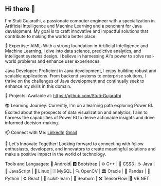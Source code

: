 ## Hi there 👋

I'm Stuti Gujarathi, a passionate computer engineer with a specialization in Artificial Intelligence and Machine Learning and a penchant for Java development. My goal is to craft innovative and impactful solutions that contribute to making the world a better place.

🚀 Expertise:
AIML: With a strong foundation in Artificial Intelligence and Machine Learning, I dive into data science, predictive analytics, and intelligent systems design. I believe in harnessing AI's power to solve real-world problems and enhance user experiences.

Java Developer: Proficient in Java development, I enjoy building robust and scalable applications. From backend systems to enterprise solutions, I thrive on the challenges of Java development and continually seek to enhance my skills in this domain.

💼 Projects:
Available at: https://github.com/Stuti-Gujarathi

📚 Learning Journey:
Currently, I'm on a learning path exploring Power BI. Excited about the prospects of data visualization and analytics, I aim to harness the capabilities of Power BI to derive actionable insights and drive informed decision-making.

📫 Connect with Me:
[LinkedIn](www.linkedin.com/in/stuti-gujarathi-82a334223)
[Gmail](stuti.gujarathi05@gmail.com)

🎯 Let's Innovate Together!
Looking forward to connecting with fellow enthusiasts, developers, and innovators to create meaningful solutions and make a positive impact in the world of technology.

Tools and Languages:
 📱 Android| 🅱️ Bootstrap | ⚙️ C++ | 🎨 CSS3 |  ☕ Java | 📜 JavaScript  | 🐧 Linux | 🗄️ MySQL | 🔍 OpenCV | 🏛️ Oracle | 🐼 Pandas | 🐍 Python | ⚙️ React | 🧠 scikit-learn | 🌊 Seaborn | 🛠️ TensorFlow |🎈 VB.NET
